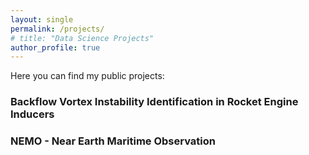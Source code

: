 ```yaml
---
layout: single
permalink: /projects/
# title: "Data Science Projects"
author_profile: true
---
```


<!-- link for all embedded things: https://mmistakes.github.io/minimal-mistakes/docs/helpers/ -->

Here you can find my public projects:

### Backflow Vortex Instability Identification in Rocket Engine Inducers

### NEMO - Near Earth Maritime Observation
